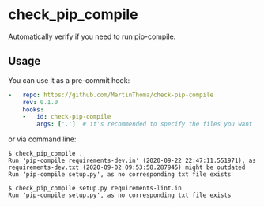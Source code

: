 # check_pip_compile

Automatically verify if you need to run pip-compile.

## Usage

You can use it as a pre-commit hook:

```yaml
-   repo: https://github.com/MartinThoma/check-pip-compile
    rev: 0.1.0
    hooks:
    -   id: check-pip-compile
        args: ['.']  # it's recommended to specify the files you want
```

or via command line:

```
$ check_pip_compile .
Run 'pip-compile requirements-dev.in' (2020-09-22 22:47:11.551971), as requirements-dev.txt (2020-09-02 09:53:58.287945) might be outdated
Run 'pip-compile setup.py', as no corresponding txt file exists

$ check_pip_compile setup.py requirements-lint.in
Run 'pip-compile setup.py', as no corresponding txt file exists
```
